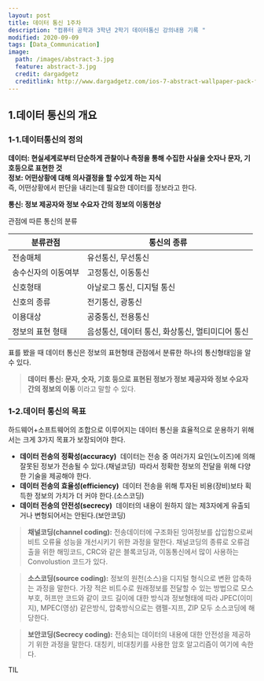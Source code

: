 ```yaml
---
layout: post
title: 데이터 통신 1주차 
description: "컴퓨터 공학과 3학년 2학기 데이터통신 강의내용 기록 "
modified: 2020-09-09
tags: [Data_Communication]
image:
  path: /images/abstract-3.jpg
  feature: abstract-3.jpg
  credit: dargadgetz
  creditlink: http://www.dargadgetz.com/ios-7-abstract-wallpaper-pack-for-iphone-5-and-ipod-touch-retina/
---
```


## 1.데이터 통신의 개요

### 1-1.데이터통신의 정의
**데이터: 현실세계로부터 단순하게 관찰이나 측정을 통해 수집한 사실을 숫자나 문자, 기호등으로  표현한 것**   
**정보: 어떤상황에 대해 의사결정을 할 수있게 하는 지식**  
즉, 어떤상황에서 판단을 내리는데 필요한 데이터를 정보라고 한다. 

**통신: 정보 제공자와  정보 수요자 간의 정보의 이동현상**

관점에 따른 통신의 분류  

|분류관점|통신의 종류|
|---|---|
|전송매체|유선통신, 무선통신|
|송수신자의 이동여부|고정통신, 이동통신|
|신호형태|아날로그 통신, 디지털 통신|
|신호의 종류| 전기통신, 광통신|
| 이용대상| 공중통신, 전용통신|
| 정보의 표현 형태| 음성통신, 데이터 통신, 화상통신, 멀티미디어 통신|
  
표를 봤을 때 데이터 통신은 정보의 표현형태 관점에서 분류한 하나의 통신형태임을 알 수 있다. 

> **데이터 통신: 문자, 숫자, 기호 등으로 표현된 정보가 정보 제공자와 정보 수요자 간의 정보의 이동**
이라고 말할 수 있다.

### 1-2.데이터 통신의 목표
하드웨어+소프트웨어의 조합으로 이루어지는 데이터 통신을 효율적으로 운용하기 위해서는 크게 3가지 목표가 보장되어야 한다. 

* <strong>데이터 전송의 정확성(accuracy)</strong>
    &nbsp;데이터는 전송 중 여러가지 요인(노이즈)에 의해 잘못된 정보가 전송될 수 있다.(채널코딩) 
    &nbsp;따라서 정확한 정보의 전달을 위해 다양한 기술을 제공해야 한다.  
* <strong>데이터 전송의 효율성(efficiency)</strong>
    &nbsp;데이터 전송을 위해 투자된 비용(장비)보타 획득한 정보의 가치가 더 커야 한다.(소스코딩) 
* <strong>데이터 전송의 안전성(secrecy)</strong>
    &nbsp;데이터의 내용이 원하지 않는 제3자에게 유출되거나 변형되어서는 안된다.(보안코딩)

> **채널코딩(channel coding):**  전송데이터에  구조화된 잉여정보를 삽입함으로써 비트 오류율 성능을 개선시키기 위한 과정을 말한다.  채널코딩의 종류로 오류검출을 위한 해밍코드, CRC와 같은 블록코딩과, 이동통신에서 많이 사용하는 Convolustion 코드가 있다.   

> **소스코딩(source coding):**  정보의 원천(소스)을 디지털 형식으로 변환 압축하는 과정을 말한다. 가장 적은 비트수로 원래정보를 전달할 수 있는 방법으로 모스부호, 허프만 코드와 같이 코드 길이에 대한 방식과 정보형태에 따라 JPEC(이미지), MPEC(영상) 같은방식, 압축방식으로는 램펠-지프, ZIP 모두 소스코딩에 해당한다. 

> **보안코딩(Secrecy coding):** 전송되는 데이터의 내용에 대한 안전성을 제공하기 위한 과정을 말한다. 대칭키, 비대칭키를 사용한 암호 알고리즘이 여기에 속한다.  

TIL
